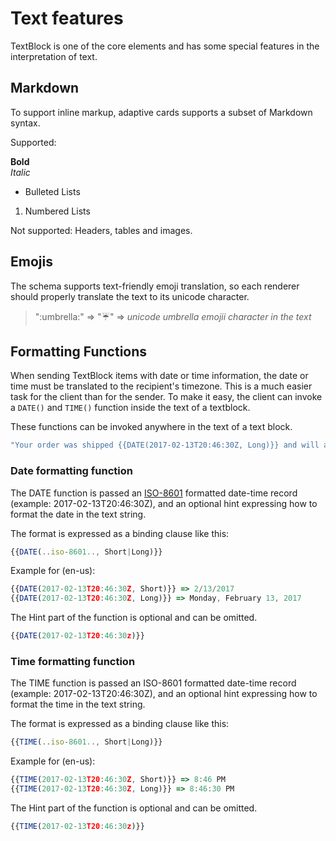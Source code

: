 # Text features
TextBlock is one of the core elements and has some special features in the interpretation of text.

## Markdown
To support inline markup, adaptive cards supports a subset of Markdown syntax.

Supported:

**Bold** </br>
*Italic*
* Bulleted Lists
1. Numbered Lists

Not supported:
Headers, tables and images.

## Emojis
The schema supports text-friendly emoji translation, so each renderer should properly translate the text to its unicode character.

> \"\:umbrella\:\"  => ":umbrella:" => *unicode umbrella emojii character in the text*

## Formatting Functions

When sending TextBlock items with date or time information, the date or time must be translated to the
recipient's timezone.  This is a much easier task for the client than for the sender. To make it easy, the client can invoke a `DATE()` and `TIME()` function inside the text of a textblock.

These functions can be invoked anywhere in the text of a text block.

```javascript
"Your order was shipped {{DATE(2017-02-13T20:46:30Z, Long)}} and will arrive at {{TIME(2017-02-13T20:00:00Z, Short)}}" 
```

### Date formatting function

The DATE function is passed an [ISO-8601](https://en.wikipedia.org/wiki/ISO_8601) formatted date-time record (example: 2017-02-13T20:46:30Z), and an optional hint expressing how to format the date in the text string.

The format is expressed as a binding clause like this:

```javascript
{{DATE(..iso-8601.., Short|Long)}}
```

Example for (en-us):
```javascript
{{DATE(2017-02-13T20:46:30Z, Short)}} => 2/13/2017
{{DATE(2017-02-13T20:46:30Z, Long)}} => Monday, February 13, 2017
```
The Hint part of the function is optional and can be omitted.

```javascript
{{DATE(2017-02-13T20:46:30z)}}
```

### Time formatting function

The TIME function is passed an ISO-8601 formatted date-time record (example: 2017-02-13T20:46:30Z), and an optional hint expressing how to format the time in the text string.

The format is expressed as a binding clause like this:

```javascript
{{TIME(..iso-8601.., Short|Long)}}
```
Example for (en-us):
```javascript
{{TIME(2017-02-13T20:46:30Z, Short)}} => 8:46 PM
{{TIME(2017-02-13T20:46:30Z, Long)}} => 8:46:30 PM
```
The Hint part of the function is optional and can be omitted.

```javascript
{{TIME(2017-02-13T20:46:30z)}}
```
